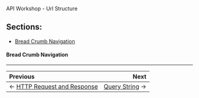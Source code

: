 API Workshop - Url Structure

## Sections:

* [Bread Crumb Navigation](#bread-crumb-navigation)

#### Bread Crumb Navigation
_________________________

Previous | Next
:------- | ---:
← [HTTP Request and Response](./request-response.md) | [Query String](./query-string.md) →
